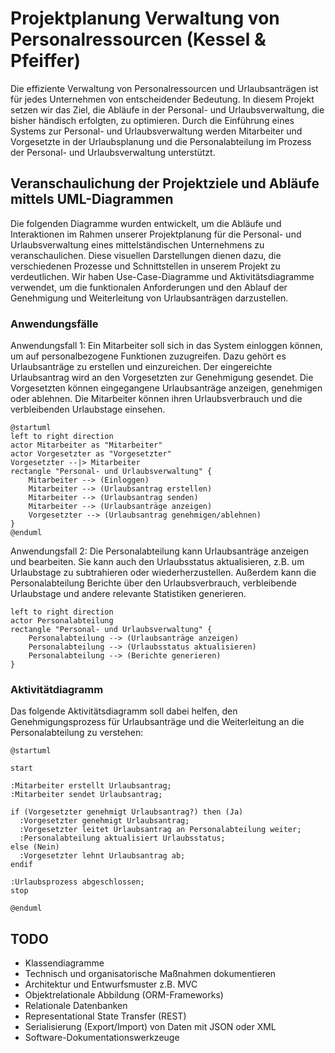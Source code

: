 # Projektplanung Verwaltung von Personalressourcen (Kessel & Pfeiffer)

Die effiziente Verwaltung von Personalressourcen und Urlaubsanträgen ist für jedes Unternehmen von entscheidender Bedeutung. In diesem Projekt setzen wir das Ziel, die Abläufe in der Personal- und Urlaubsverwaltung, die bisher händisch erfolgten, zu optimieren. Durch die Einführung eines Systems zur Personal- und Urlaubsverwaltung werden Mitarbeiter und Vorgesetzte in der Urlaubsplanung und die Personalabteilung im Prozess der Personal- und Urlaubsverwaltung unterstützt.

## Veranschaulichung der Projektziele und Abläufe mittels UML-Diagrammen

Die folgenden Diagramme wurden entwickelt, um die Abläufe und Interaktionen im Rahmen unserer Projektplanung für die Personal- und Urlaubsverwaltung eines mittelständischen Unternehmens zu veranschaulichen. Diese visuellen Darstellungen dienen dazu, die verschiedenen Prozesse und Schnittstellen in unserem Projekt zu verdeutlichen. Wir haben Use-Case-Diagramme und Aktivitätsdiagramme verwendet, um die funktionalen Anforderungen und den Ablauf der Genehmigung und Weiterleitung von Urlaubsanträgen darzustellen.

### Anwendungsfälle

Anwendungsfall 1: Ein Mitarbeiter soll sich in das System einloggen können, um auf personalbezogene Funktionen zuzugreifen. Dazu gehört es Urlaubsanträge zu erstellen und einzureichen. Der eingereichte Urlaubsantrag wird an den Vorgesetzten zur Genehmigung gesendet. Die Vorgesetzten können eingegangene Urlaubsanträge anzeigen, genehmigen oder ablehnen. Die Mitarbeiter können ihren Urlaubsverbrauch und die verbleibenden Urlaubstage einsehen.

~~~plantuml
@startuml
left to right direction
actor Mitarbeiter as "Mitarbeiter"
actor Vorgesetzter as "Vorgesetzter"
Vorgesetzter --|> Mitarbeiter
rectangle "Personal- und Urlaubsverwaltung" {
    Mitarbeiter --> (Einloggen)
    Mitarbeiter --> (Urlaubsantrag erstellen)
    Mitarbeiter --> (Urlaubsantrag senden)
    Mitarbeiter --> (Urlaubsanträge anzeigen)
    Vorgesetzter --> (Urlaubsantrag genehmigen/ablehnen)
}
@enduml
~~~

Anwendungsfall 2: Die Personalabteilung kann Urlaubsanträge anzeigen und bearbeiten. Sie kann auch den Urlaubsstatus aktualisieren, z.B. um Urlaubstage zu subtrahieren oder wiederherzustellen. Außerdem kann die Personalabteilung Berichte über den Urlaubsverbrauch, verbleibende Urlaubstage und andere relevante Statistiken generieren.

~~~plantuml
left to right direction
actor Personalabteilung
rectangle "Personal- und Urlaubsverwaltung" {
    Personalabteilung --> (Urlaubsanträge anzeigen)
    Personalabteilung --> (Urlaubsstatus aktualisieren)
    Personalabteilung --> (Berichte generieren)
}
~~~

### Aktivitätdiagramm

Das folgende Aktivitätsdiagramm soll dabei helfen, den Genehmigungsprozess für Urlaubsanträge und die Weiterleitung an die Personalabteilung zu verstehen:

~~~plantuml
@startuml

start

:Mitarbeiter erstellt Urlaubsantrag;
:Mitarbeiter sendet Urlaubsantrag;

if (Vorgesetzter genehmigt Urlaubsantrag?) then (Ja)
  :Vorgesetzter genehmigt Urlaubsantrag;
  :Vorgesetzter leitet Urlaubsantrag an Personalabteilung weiter;
  :Personalabteilung aktualisiert Urlaubsstatus;
else (Nein)
  :Vorgesetzter lehnt Urlaubsantrag ab;
endif

:Urlaubsprozess abgeschlossen;
stop

@enduml
~~~


## TODO

+ Klassendiagramme
+ Technisch und organisatorische Maßnahmen dokumentieren
+ Architektur und Entwurfsmuster z.B. MVC
+ Objektrelationale Abbildung (ORM-Frameworks)
+ Relationale Datenbanken
+ Representational State Transfer (REST)
+ Serialisierung (Export/Import) von Daten mit JSON oder XML
+ Software-Dokumentationswerkzeuge
